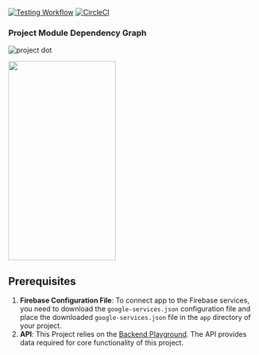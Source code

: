 <a href="https://github.com/agahfurkan/android-kotlin-playground/actions">![Testing Workflow](https://github.com/agahfurkan/android-kotlin-playground/workflows/Testing%20Workflow/badge.svg?branch=master&event=push)</a>
[![CircleCI](https://circleci.com/gh/agahfurkan/android-kotlin-playground/tree/master.svg?style=svg)](https://circleci.com/gh/agahfurkan/android-kotlin-playground/tree/master)

### Project Module Dependency Graph
![project dot](https://github.com/agahfurkan/android-kotlin-playground/assets/9489217/a1bafc9b-cbd8-4cd5-9a2c-95f0e6d48df6)

<img src="https://github.com/agahfurkan/android-kotlin-playground/assets/9489217/bbc76198-aa88-4a72-8a95-dc5ac69a6ff3" width="216" height="400"/>

## Prerequisites

1. **Firebase Configuration File**: To connect app to the Firebase services, you need to download the `google-services.json` configuration file and place the downloaded `google-services.json` file in the `app` directory of your project.
2. **API**: This Project relies on the [Backend Playground](https://github.com/agahfurkan/backend-playground). The API provides data required for core functionality of this project.


